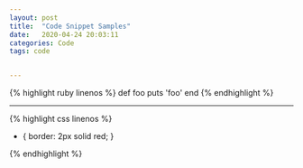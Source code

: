 ```yaml
---
layout: post
title:  "Code Snippet Samples"
date:   2020-04-24 20:03:11
categories: Code
tags: code


---
```


{% highlight ruby linenos %}
def foo
  puts 'foo'
end
{% endhighlight %}

---



{% highlight css linenos %}
* {
  border: 2px solid red;
}

{% endhighlight %}
